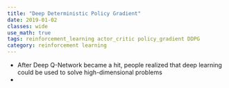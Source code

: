 ```yaml
---
title: "Deep Deterministic Policy Gradient"
date: 2019-01-02
classes: wide
use_math: true
tags: reinforcement_learning actor_critic policy_gradient DDPG
category: reinforcement learning
---
```



- After Deep Q-Network became a hit, people realized that deep learning could be used to solve high-dimensional problems
- 


